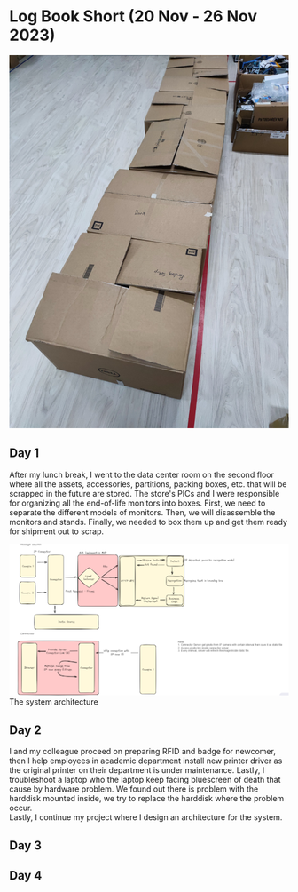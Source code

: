 # Log Book Short (20 Nov - 26 Nov 2023)

![|300](boxes.jpg)
## Day 1
After my lunch break, I went to the data center room on the second floor where all the assets, accessories, partitions, packing boxes, etc. that will be scrapped in the future are stored. The store's PICs and I were responsible for organizing all the end-of-life monitors into boxes. First, we need to separate the different models of monitors. Then, we will disassemble the monitors and stands. Finally, we needed to box them up and get them ready for shipment out to scrap.


![|400](flow.png) 
The system architecture

## Day 2
I and my colleague proceed on preparing RFID and badge for newcomer, then I help employees in academic department install new printer driver as the original printer on their department is under maintenance. Lastly, I troubleshoot a laptop who the laptop keep facing bluescreen of death that cause by hardware problem. We found out there is problem with the harddisk mounted inside, we try to replace the harddisk where the problem occur.  
Lastly, I continue my project where I design an architecture for the system. 

## Day 3

## Day 4


